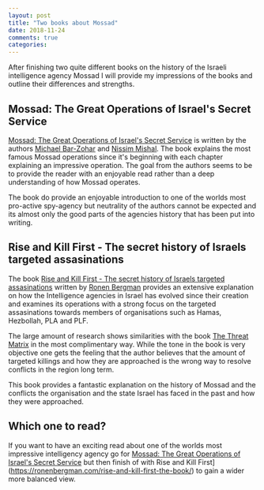 ```yaml
---
layout: post
title: "Two books about Mossad"
date: 2018-11-24
comments: true
categories:
---
```


After finishing two quite different books on the history of the Israeli intelligence agency 
Mossad I will provide my impressions of the books and outline their differences and strengths.

## Mossad: The Great Operations of Israel's Secret Service

[Mossad: The Great Operations of Israel's Secret Service](https://www.amazon.co.uk/Mossad-Operations-Israels-Secret-Service/dp/1849549397) is written by the authors [Michael Bar-Zohar](https://en.wikipedia.org/wiki/Michael_Bar-Zohar) and [Nissim Mishal](https://www.harpercollins.com/author/cr-105735/nissim-mishal/).
The book explains the most famous Mossad operations since it's beginning with 
each chapter explaining an impressive operation.
The goal from the authors seems to be to provide the reader with an enjoyable
 read rather than a deep understanding of how Mossad operates.

The book do provide an enjoyable introduction to one of the worlds most 
pro-active spy-agency but neutrality of the authors cannot be expected 
and its almost only the good parts of the agencies history that has been
 put into writing.

## Rise and Kill First - The secret history of Israels targeted assasinations

The book [Rise and 
Kill First - The secret history of Israels targeted assasinations](https://ronenbergman.com/rise-and-kill-first-the-book/)
 written by [Ronen Bergman](https://ronenbergman.com/biography/) provides an extensive explanation 
 on how the Intelligence agencies in Israel has evolved since their creation and examines 
 its operations with a strong focus on the targeted assasinations towards members of 
 organisations such as Hamas, Hezbollah, PLA and PLF.

The large amount of research shows similarities with the book [The Threat Matrix](http://tomasuh.github.io/2018/01/21/Threat-matrix.html) in the most complimentary way.
While the tone in the book is very objective one gets the feeling that the author 
believes that the amount of targeted killings and how they are approached is the 
wrong way to resolve conflicts in the region long term.

This book provides a fantastic explanation on the history of Mossad and the conflicts 
the organisation and the state Israel has faced in the past and how they were approached.

## Which one to read?

If you want to have an exciting read about one of the worlds most impressive intelligency agency 
go for [Mossad: The Great Operations of Israel's Secret Service](https://www.amazon.co.uk/Mossad-Operations-Israels-Secret-Service/dp/1849549397) but then finish of with Rise and 
Kill First](https://ronenbergman.com/rise-and-kill-first-the-book/) 
to gain a wider more balanced view.